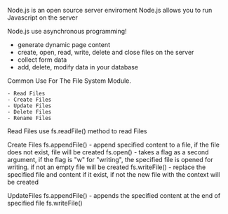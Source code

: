 Node.js is an open source server enviroment
Node.js allows you to run Javascript on the server

Node.js use asynchronous programming!
  - generate dynamic page content
  - create, open, read, write, delete and close files on the server
  - collect form data
  - add, delete, modify data in your database

Common Use For The File System Module.

    - Read Files
    - Create Files
    - Update Files
    - Delete Files
    - Rename Files

Read Files use fs.readFile() method to read Files

Create Files
    fs.appendFile() - append specified content to a file, if the file does not exist, file will be created
    fs.open() - takes a flag as a second argument, if the flag is "w" for "writing", the specified file is opened for writing. if not an empty file will be created
    fs.writeFile() - replace the specified file and content if it exist, if not the new file with the context will be created

UpdateFiles
    fs.appendFile() - appends the specified content at the end of specified file
    fs.writeFile()
